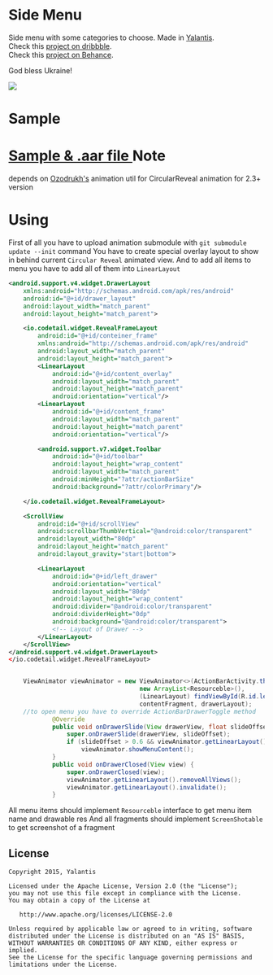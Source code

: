 Side Menu
==============
Side menu with some categories to choose. 
Made in <a href="http://yalantis.com/"> Yalantis</a>.<br>
Check this <a href="https://dribbble.com/shots/1689922-Side-Menu-Animation?list=searches&tag=yalantis&offset=0">project on dribbble</a>.<br>
Check this <a href="https://www.behance.net/gallery/20411445/Mobile-Animations-Interactions ">project on Behance</a>.

God bless Ukraine!

<img src="https://d13yacurqjgara.cloudfront.net/users/125056/screenshots/1689922/events-menu_1-1-6.gif" />

Sample
======
<a href="https://github.com/Yalantis/Side-Menu.Android/releases/tag/1.0"> Sample & .aar file </a>
Note
====

depends on <a href="https://github.com/ozodrukh">Ozodrukh's</a> animation util for CircularReveal animation for 2.3+ version

Using
======
First of all you have to upload animation submodule with `git submodule update --init` command 
You have to create special overlay layout to show in behind current `Circular Reveal` animated view.
And to add all items to menu you have to add all of them into  `LinearLayout`

```xml
<android.support.v4.widget.DrawerLayout
    xmlns:android="http://schemas.android.com/apk/res/android"
    android:id="@+id/drawer_layout"
    android:layout_width="match_parent"
    android:layout_height="match_parent">

    <io.codetail.widget.RevealFrameLayout
        android:id="@+id/conteiner_frame"
        xmlns:android="http://schemas.android.com/apk/res/android"
        android:layout_width="match_parent"
        android:layout_height="match_parent">
        <LinearLayout
            android:id="@+id/content_overlay"
            android:layout_width="match_parent"
            android:layout_height="match_parent"
            android:orientation="vertical"/>
        <LinearLayout
            android:id="@+id/content_frame"
            android:layout_width="match_parent"
            android:layout_height="match_parent"
            android:orientation="vertical"/>

        <android.support.v7.widget.Toolbar
            android:id="@+id/toolbar"
            android:layout_height="wrap_content"
            android:layout_width="match_parent"
            android:minHeight="?attr/actionBarSize"
            android:background="?attr/colorPrimary"/>

    </io.codetail.widget.RevealFrameLayout>

    <ScrollView
        android:id="@+id/scrollView"
        android:scrollbarThumbVertical="@android:color/transparent"
        android:layout_width="80dp"
        android:layout_height="match_parent"
        android:layout_gravity="start|bottom">

        <LinearLayout
            android:id="@+id/left_drawer"
            android:orientation="vertical"
            android:layout_width="80dp"
            android:layout_height="wrap_content"
            android:divider="@android:color/transparent"
            android:dividerHeight="0dp"
            android:background="@android:color/transparent">
            <!-- Layout of Drawer -->
        </LinearLayout>
    </ScrollView>
</android.support.v4.widget.DrawerLayout>
</io.codetail.widget.RevealFrameLayout>
```

```java

	ViewAnimator viewAnimator = new ViewAnimator<>(ActionBarActivity.this,
									new ArrayList<Resourceble>(),
									(LinearLayout) findViewById(R.id.left_drawer), 
									contentFragment, drawerLayout);
	//to open menu you have to override ActionBarDrawerToggle method 
            @Override
            public void onDrawerSlide(View drawerView, float slideOffset) {
                super.onDrawerSlide(drawerView, slideOffset);
                if (slideOffset > 0.6 && viewAnimator.getLinearLayout().getChildCount() == 0)
                    viewAnimator.showMenuContent();
            }
			public void onDrawerClosed(View view) {
                super.onDrawerClosed(view);
                viewAnimator.getLinearLayout().removeAllViews();
                viewAnimator.getLinearLayout().invalidate();
            }

```
All menu items should implement  `Resourceble`  interface to get menu item name and drawable res 
And all fragments should implement  `ScreenShotable` to get screenshot of a fragment

## License

    Copyright 2015, Yalantis

    Licensed under the Apache License, Version 2.0 (the "License");
    you may not use this file except in compliance with the License.
    You may obtain a copy of the License at

       http://www.apache.org/licenses/LICENSE-2.0

    Unless required by applicable law or agreed to in writing, software
    distributed under the License is distributed on an "AS IS" BASIS,
    WITHOUT WARRANTIES OR CONDITIONS OF ANY KIND, either express or implied.
    See the License for the specific language governing permissions and
    limitations under the License.
